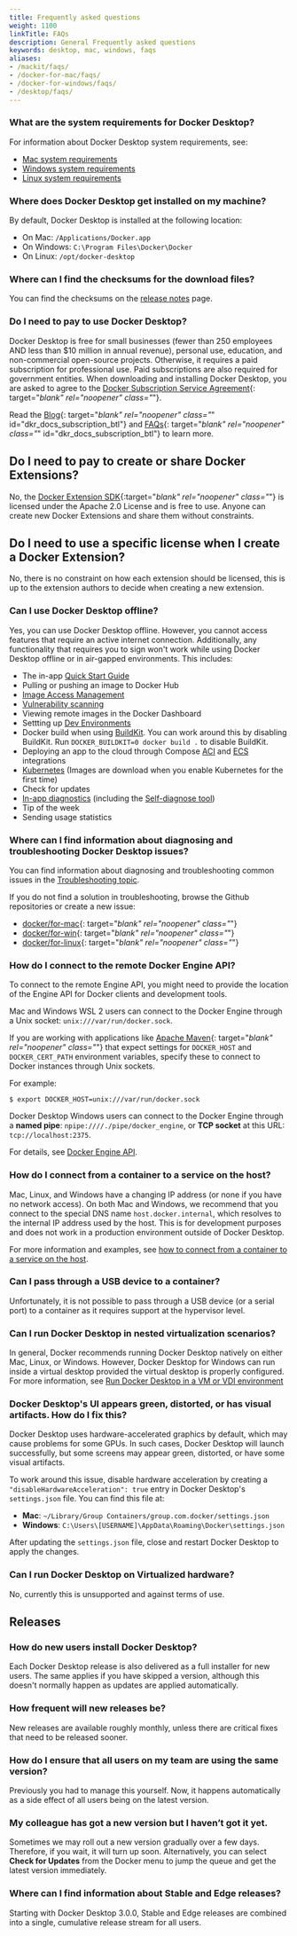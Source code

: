 ```yaml
---
title: Frequently asked questions
weight: 1100
linkTitle: FAQs
description: General Frequently asked questions
keywords: desktop, mac, windows, faqs
aliases:
- /mackit/faqs/
- /docker-for-mac/faqs/
- /docker-for-windows/faqs/
- /desktop/faqs/
---
```


### What are the system requirements for Docker Desktop?

For information about Docker Desktop system requirements, see:

- [Mac system requirements](../install/mac-install.md#system-requirements)
- [Windows system requirements](../install/windows-install.md#system-requirements)
- [Linux system requirements](../install/linux-install.md#system-requirements)

### Where does Docker Desktop get installed on my machine?

By default, Docker Desktop is installed at the following location:

- On Mac: `/Applications/Docker.app`
- On Windows: `C:\Program Files\Docker\Docker`
- On Linux: `/opt/docker-desktop`

### Where can I find the checksums for the download files?

You can find the checksums on the [release notes](../release-notes.md) page.

### Do I need to pay to use Docker Desktop?

Docker Desktop is free for small businesses (fewer than 250 employees AND less than $10 million in annual revenue), personal use, education, and non-commercial open-source projects. Otherwise, it requires a paid subscription for professional use. Paid subscriptions are also required for government entities. When downloading and installing Docker Desktop, you are asked to agree to the [Docker Subscription Service Agreement](https://www.docker.com/legal/docker-subscription-service-agreement){: target="_blank" rel="noopener" class="_"}.

Read the [Blog](https://www.docker.com/blog/updating-product-subscriptions/){: target="_blank" rel="noopener" class="_" id="dkr_docs_subscription_btl"} and [FAQs](https://www.docker.com/pricing/faq){: target="_blank" rel="noopener" class="_" id="dkr_docs_subscription_btl"} to learn more.

## Do I need to pay to create or share Docker Extensions?

No, the [Docker Extension SDK](https://www.npmjs.com/package/@docker/extension-api-client){:target="_blank" rel="noopener" class="_"} is licensed under the Apache 2.0 License and is free to use. Anyone can create new Docker Extensions and share them without constraints.

## Do I need to use a specific license when I create a Docker Extension?

No, there is no constraint on how each extension should be licensed, this is up to the extension authors to decide when creating a new extension.

### Can I use Docker Desktop offline?

Yes, you can use Docker Desktop offline. However, you
cannot access features that require an active internet
connection. Additionally, any functionality that requires you to sign won't work while using Docker Desktop offline or in air-gapped environments.
This includes:

- The in-app [Quick Start Guide](../get-started.md#quick-start-guide)
- Pulling or pushing an image to Docker Hub
- [Image Access Management](../../docker-hub/image-access-management.md)
- [Vulnerability scanning](../../docker-hub/vulnerability-scanning.md)
- Viewing remote images in the Docker Dashboard
- Settting up [Dev Environments](../dev-environments/index.md)
- Docker build when using [BuildKit](../../build/buildkit/index.md#getting-started).
  You can work around this by disabling BuildKit. Run `DOCKER_BUILDKIT=0 docker build .` to disable BuildKit.
- Deploying an app to the cloud through Compose
  [ACI](../../cloud/aci-integration.md) and [ECS](../../cloud/ecs-integration.md)
  integrations
- [Kubernetes](../kubernetes.md) (Images are download when you enable Kubernetes for the first time)
- Check for updates
- [In-app diagnostics](../troubleshoot/overview.md#diagnose-from-the-app) (including the [Self-diagnose tool](../troubleshoot/overview.md#diagnose-from-the-app))
- Tip of the week
- Sending usage statistics

### Where can I find information about diagnosing and troubleshooting Docker Desktop issues?

You can find information about diagnosing and troubleshooting common issues in the [Troubleshooting topic](../troubleshoot/overview.md).

If you do not find a solution in troubleshooting, browse the Github repositories or create a new issue:

- [docker/for-mac](https://github.com/docker/for-mac/issues){: target="_blank" rel="noopener" class="_"} 
- [docker/for-win](https://github.com/docker/for-win/issues){: target="_blank" rel="noopener" class="_"}
- [docker/for-linux](https://github.com/docker/for-linux/issues){: target="_blank" rel="noopener" class="_"}

### How do I connect to the remote Docker Engine API?

To connect to the remote Engine API, you might need to provide the location of the Engine API for Docker clients and development tools.

Mac and Windows WSL 2 users can connect to the Docker Engine through a Unix socket: `unix:///var/run/docker.sock`.

If you are working with applications like [Apache Maven](https://maven.apache.org/){: target="_blank" rel="noopener" class="_"}
that expect settings for `DOCKER_HOST` and `DOCKER_CERT_PATH` environment
variables, specify these to connect to Docker instances through Unix sockets.

For example:

```console
$ export DOCKER_HOST=unix:///var/run/docker.sock
```

Docker Desktop Windows users can connect to the Docker Engine through a **named pipe**: `npipe:////./pipe/docker_engine`, or **TCP socket** at this URL:
`tcp://localhost:2375`.

For details, see [Docker Engine API](../../engine/api/index.md).

### How do I connect from a container to a service on the host?

Mac, Linux, and Windows have a changing IP address (or none if you have no network access). On both Mac and Windows, we recommend that you connect to the special DNS name `host.docker.internal`, which resolves to the internal IP address used by the host. This is for development purposes and does not work in a production environment outside of Docker Desktop.

For more information and examples, see [how to connect from a container to a service on the host](../networking.md#i-want-to-connect-from-a-container-to-a-service-on-the-host).

### Can I pass through a USB device to a container?

Unfortunately, it is not possible to pass through a USB device (or a
serial port) to a container as it requires support at the hypervisor level.

### Can I run Docker Desktop in nested virtualization scenarios?

In general, Docker recommends running Docker Desktop natively on either Mac, Linux, or Windows. However, Docker Desktop for Windows can run inside a virtual desktop provided the virtual desktop is properly configured. For more information, see [Run Docker Desktop in a VM or VDI environment](../vm-vdi.md)

### Docker Desktop's UI appears green, distorted, or has visual artifacts. How do I fix this?

Docker Desktop uses hardware-accelerated graphics by default, which may cause problems for some GPUs. In such cases,
Docker Desktop will launch successfully, but some screens may appear green, distorted,
or have some visual artifacts.

To work around this issue, disable hardware acceleration by creating a `"disableHardwareAcceleration": true` entry in Docker Desktop's `settings.json` file. You can find this file at:

- **Mac**: `~/Library/Group Containers/group.com.docker/settings.json`
- **Windows**: `C:\Users\[USERNAME]\AppData\Roaming\Docker\settings.json`

After updating the `settings.json` file, close and restart Docker Desktop to apply the changes.

### Can I run Docker Desktop on Virtualized hardware?

No, currently this is unsupported and against terms of use.

## Releases

### How do new users install Docker Desktop?

Each Docker Desktop release is also delivered as a full installer for new users. The same applies if you have skipped a version, although this doesn't normally happen as updates are applied automatically.

### How frequent will new releases be?

New releases are available roughly monthly, unless there are critical fixes that need to be released sooner.

### How do I ensure that all users on my team are using the same version?

Previously you had to manage this yourself. Now, it happens automatically as a side effect of all users being on the latest version.

### My colleague has got a new version but I haven’t got it yet.

Sometimes we may roll out a new version gradually over a few days. Therefore, if you wait, it will turn up soon. Alternatively, you can select **Check for Updates** from the Docker menu to jump the queue and get the latest version immediately.

### Where can I find information about Stable and Edge releases?

Starting with Docker Desktop 3.0.0, Stable and Edge releases are combined into a single, cumulative release stream for all users.
